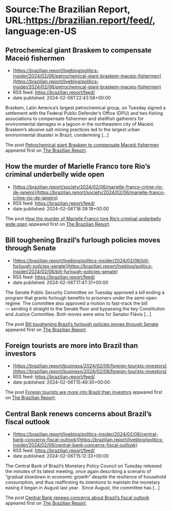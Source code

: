 # Source:The Brazilian Report, URL:https://brazilian.report/feed/, language:en-US

## Petrochemical giant Braskem to compensate Maceió fishermen
 - [https://brazilian.report/liveblog/politics-insider/2024/02/06/petrochemical-giant-braskem-maceio-fishermen](https://brazilian.report/liveblog/politics-insider/2024/02/06/petrochemical-giant-braskem-maceio-fishermen)
 - RSS feed: https://brazilian.report/feed/
 - date published: 2024-02-06T22:43:58+00:00

<p>Braskem, Latin America’s largest petrochemical group, on Tuesday signed a settlement with the Federal Public Defender’s Office (DPU) and two fishing associations to compensate fishermen and shellfish gatherers for environmental damages in a lagoon in the northeastern city of Maceió. Braskem’s abusive salt mining practices led to the largest urban environmental disaster in Brazil, condemning [&#8230;]</p>
<p>The post <a href="https://brazilian.report/liveblog/politics-insider/2024/02/06/petrochemical-giant-braskem-maceio-fishermen/">Petrochemical giant Braskem to compensate Maceió fishermen</a> appeared first on <a href="https://brazilian.report">The Brazilian Report</a>.</p>

## How the murder of Marielle Franco tore Rio’s criminal underbelly wide open
 - [https://brazilian.report/society/2024/02/06/marielle-franco-crime-rio-de-janeiro](https://brazilian.report/society/2024/02/06/marielle-franco-crime-rio-de-janeiro)
 - RSS feed: https://brazilian.report/feed/
 - date published: 2024-02-06T18:39:19+00:00

<p>The post <a href="https://brazilian.report/society/2024/02/06/marielle-franco-crime-rio-de-janeiro/">How the murder of Marielle Franco tore Rio&#8217;s criminal underbelly wide open</a> appeared first on <a href="https://brazilian.report">The Brazilian Report</a>.</p>

## Bill toughening Brazil’s furlough policies moves through Senate
 - [https://brazilian.report/liveblog/politics-insider/2024/02/06/bill-furlough-policies-senate](https://brazilian.report/liveblog/politics-insider/2024/02/06/bill-furlough-policies-senate)
 - RSS feed: https://brazilian.report/feed/
 - date published: 2024-02-06T17:47:31+00:00

<p>The Senate Public Security Committee on Tuesday approved a bill ending a program that grants furlough benefits to prisoners under the semi-open regime. The committee also approved a motion to fast-track the bill —&#160;sending it straight to the Senate floor and bypassing the key Constitution and Justice Committee. Both moves were wins for Senator Flávio [&#8230;]</p>
<p>The post <a href="https://brazilian.report/liveblog/politics-insider/2024/02/06/bill-furlough-policies-senate/">Bill toughening Brazil&#8217;s furlough policies moves through Senate</a> appeared first on <a href="https://brazilian.report">The Brazilian Report</a>.</p>

## Foreign tourists are more into Brazil than investors
 - [https://brazilian.report/business/2024/02/06/foreign-tourists-investors](https://brazilian.report/business/2024/02/06/foreign-tourists-investors)
 - RSS feed: https://brazilian.report/feed/
 - date published: 2024-02-06T15:49:30+00:00

<p>The post <a href="https://brazilian.report/business/2024/02/06/foreign-tourists-investors/">Foreign tourists are more into Brazil than investors</a> appeared first on <a href="https://brazilian.report">The Brazilian Report</a>.</p>

## Central Bank renews concerns about Brazil’s fiscal outlook
 - [https://brazilian.report/liveblog/politics-insider/2024/02/06/central-bank-concerns-fiscal-outlook](https://brazilian.report/liveblog/politics-insider/2024/02/06/central-bank-concerns-fiscal-outlook)
 - RSS feed: https://brazilian.report/feed/
 - date published: 2024-02-06T15:12:33+00:00

<p>The Central Bank of Brazil&#8217;s Monetary Policy Council on Tuesday released the minutes of its latest meeting, once again describing a scenario of &#8220;gradual slowdown in economic growth&#8221; despite the resilience of household consumption, and thus reaffirming its intentions to maintain the monetary easing it began in August last year.&#160; Since August, the committee has [&#8230;]</p>
<p>The post <a href="https://brazilian.report/liveblog/politics-insider/2024/02/06/central-bank-concerns-fiscal-outlook/">Central Bank renews concerns about Brazil&#8217;s fiscal outlook</a> appeared first on <a href="https://brazilian.report">The Brazilian Report</a>.</p>

